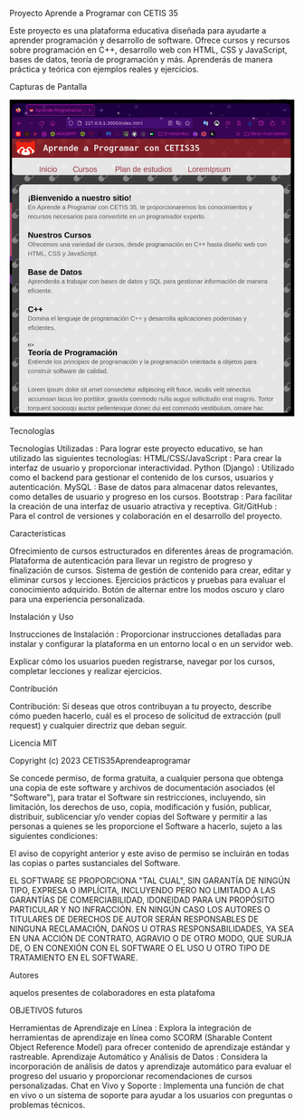 Proyecto Aprende a Programar con CETIS 35

 Este proyecto es una plataforma educativa diseñada para ayudarte a aprender programación y desarrollo de software. Ofrece cursos y recursos sobre programación en C++, desarrollo web con HTML, CSS y JavaScript, bases de datos, teoría de programación y más. Aprenderás de manera práctica y teórica con ejemplos reales y ejercicios. 

Capturas de Pantalla


![avances de la pagina ](2023-10-14-15:09:34-screenshot.png)


Tecnologías 

  Tecnologías Utilizadas : Para lograr este proyecto educativo, se han utilizado las siguientes tecnologías: 
        HTML/CSS/JavaScript : Para crear la interfaz de usuario y proporcionar interactividad. 
        Python (Django) : Utilizado como el backend para gestionar el contenido de los cursos, usuarios y autenticación.
        MySQL : Base de datos para almacenar datos relevantes, como detalles de usuario y progreso en los cursos. 
        Bootstrap : Para facilitar la creación de una interfaz de usuario atractiva y receptiva. 
        Git/GitHub : Para el control de versiones y colaboración en el desarrollo del proyecto. 

Características 

  Ofrecimiento de cursos estructurados en diferentes áreas de programación. 
        Plataforma de autenticación para llevar un registro de progreso y finalización de cursos. 
        Sistema de gestión de contenido para crear, editar y eliminar cursos y lecciones. 
        Ejercicios prácticos y pruebas para evaluar el conocimiento adquirido. 
        Botón de alternar entre los modos oscuro y claro para una experiencia personalizada.

Instalación y Uso 

 Instrucciones de Instalación : Proporcionar instrucciones detalladas para instalar y configurar la plataforma en un entorno local o en un servidor web. 

 Explicar cómo los usuarios pueden registrarse, navegar por los cursos, completar lecciones y realizar ejercicios. 

Contribución 

Contribución: Si deseas que otros contribuyan a tu proyecto, describe cómo pueden hacerlo, cuál es el proceso de solicitud de extracción (pull request) y cualquier directriz que deban seguir.


Licencia MIT

Copyright (c) 2023 CETIS35Aprendeaprogramar 

Se concede permiso, de forma gratuita, a cualquier persona que obtenga una copia de este software y archivos de documentación asociados (el "Software"), para tratar el Software sin restricciones, incluyendo, sin limitación, los derechos de uso, copia, modificación y fusión, publicar, distribuir, sublicenciar y/o vender copias del Software y permitir a las personas a quienes se les proporcione el Software a hacerlo, sujeto a las siguientes condiciones:

El aviso de copyright anterior y este aviso de permiso se incluirán en todas las copias o partes sustanciales del Software.

EL SOFTWARE SE PROPORCIONA "TAL CUAL", SIN GARANTÍA DE NINGÚN TIPO, EXPRESA O IMPLÍCITA, INCLUYENDO PERO NO LIMITADO A LAS GARANTÍAS DE COMERCIABILIDAD, IDONEIDAD PARA UN PROPÓSITO PARTICULAR Y NO INFRACCIÓN. EN NINGÚN CASO LOS AUTORES O TITULARES DE DERECHOS DE AUTOR SERÁN RESPONSABLES DE NINGUNA RECLAMACIÓN, DAÑOS U OTRAS RESPONSABILIDADES, YA SEA EN UNA ACCIÓN DE CONTRATO, AGRAVIO O DE OTRO MODO, QUE SURJA DE, O EN CONEXIÓN CON EL SOFTWARE O EL USO U OTRO TIPO DE TRATAMIENTO EN EL SOFTWARE.

Autores

aquelos presentes de colaboradores en esta platafoma


OBJETIVOS futuros

 Herramientas de Aprendizaje en Línea : Explora la integración de herramientas de aprendizaje en línea como SCORM (Sharable Content Object Reference Model) para ofrecer contenido de aprendizaje estándar y rastreable. 
  Aprendizaje Automático y Análisis de Datos : Considera la incorporación de análisis de datos y aprendizaje automático para evaluar el progreso del usuario y proporcionar recomendaciones de cursos personalizadas. 
Chat en Vivo y Soporte : Implementa una función de chat en vivo o un sistema de soporte para ayudar a los usuarios con preguntas o problemas técnicos. 
